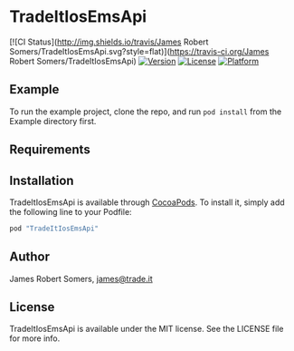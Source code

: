 # TradeItIosEmsApi

[![CI Status](http://img.shields.io/travis/James Robert Somers/TradeItIosEmsApi.svg?style=flat)](https://travis-ci.org/James Robert Somers/TradeItIosEmsApi)
[![Version](https://img.shields.io/cocoapods/v/TradeItIosEmsApi.svg?style=flat)](http://cocoapods.org/pods/TradeItIosEmsApi)
[![License](https://img.shields.io/cocoapods/l/TradeItIosEmsApi.svg?style=flat)](http://cocoapods.org/pods/TradeItIosEmsApi)
[![Platform](https://img.shields.io/cocoapods/p/TradeItIosEmsApi.svg?style=flat)](http://cocoapods.org/pods/TradeItIosEmsApi)

## Example

To run the example project, clone the repo, and run `pod install` from the Example directory first.

## Requirements

## Installation

TradeItIosEmsApi is available through [CocoaPods](http://cocoapods.org). To install
it, simply add the following line to your Podfile:

```ruby
pod "TradeItIosEmsApi"
```

## Author

James Robert Somers, james@trade.it

## License

TradeItIosEmsApi is available under the MIT license. See the LICENSE file for more info.
